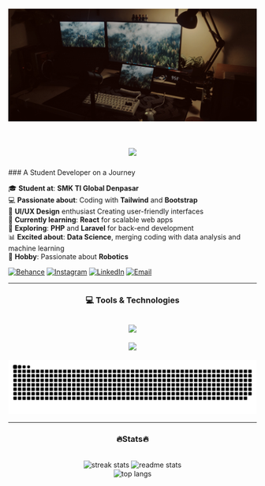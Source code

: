 ![Koding Image](Koding.jpg)



</div>
<h1 align="center">
    <img src="https://readme-typing-svg.demolab.com?font=Righteous&size=35&duration=4000&pause=500&color=F7F7F7&width=500&height=70&lines=Hi+There!+👋;+I'm+Dhiyo+Wikantara+✨&center=true&vCenter=true" /> <br>

</h1>
### A Student Developer on a Journey
<div >
  <ul style="list-style: none; padding: 0;">
    <li>🎓 <strong>Student at</strong>: <strong>SMK TI Global Denpasar</strong> </li>
    <li>💻 <strong>Passionate about</strong>: Coding with <strong>Tailwind</strong> and <strong>Bootstrap</strong></li>
    <li>🎨 <strong>UI/UX Design</strong> enthusiast Creating user-friendly interfaces</li>
    <li>🌿 <strong>Currently learning</strong>: <strong>React</strong> for scalable web apps</li>
    <li>🔧 <strong>Exploring</strong>: <strong>PHP</strong> and <strong>Laravel</strong> for back-end development</li>
    <li>📊 <strong>Excited about</strong>: <strong>Data Science</strong>, merging coding with data analysis and machine learning</li>
    <li>🤖 <strong>Hobby</strong>: Passionate about <strong>Robotics</strong> </li>
  </ul>
</div>


<div align="left">

[![Behance](https://img.shields.io/badge/Behance-0057ff?style=for-the-badge&logo=behance&logoColor=white)](https://www.behance.net/dhiyolawe)
[![Instagram](https://img.shields.io/badge/Instagram-e1306c?style=for-the-badge&logo=instagram&logoColor=white)](https://www.instagram.com/dhios.ntz)
[![LinkedIn](https://img.shields.io/badge/LinkedIn-0a66c2?style=for-the-badge&logo=linkedin&logoColor=white)](https://www.linkedin.com/in/dhiyo-wikantara-3172672ab)
[![Email](https://img.shields.io/badge/Email-d14836?style=for-the-badge&logo=gmail&logoColor=white)](mailto:dhiyolawe@gmail.com)

<div>



---

<div align="center">

### 💻 Tools & Technologies
<br>
<img src="https://skillicons.dev/icons?i=git,github,html,css,tailwind,bootstrap,js,react" />
<br>
<br>
<img src="https://skillicons.dev/icons?i=laravel,ps,ai,figma,arduino" />

</div>
<div align="center">
  <br>
  <img alt="snake eating my contributions" src="https://raw.githubusercontent.com/salesp07/salesp07/output/github-contribution-grid-snake.svg" />
  

</div>

---

<div align="center">

### 🔥Stats🔥

<div>
<br>
<div align=center>
  <img width=390 src="https://github-readme-streak-stats-salesp07.vercel.app/?user=salesp07&count_private=true&theme=react&border_radius=10" alt="streak stats"/>
  <img width=390 src="https://github-readme-stats-salesp07.vercel.app/api?username=salesp07&count_private=true&show_icons=true&theme=react&rank_icon=github&border_radius=10" alt="readme stats" />
  <br/>
  <img width=325 align="center" src="https://github-readme-stats-salesp07.vercel.app/api/top-langs/?username=salesp07&hide=HTML&langs_count=8&layout=compact&theme=react&border_radius=10&size_weight=0.5&count_weight=0.5&exclude_repo=github-readme-stats" alt="top langs" />
</div>
